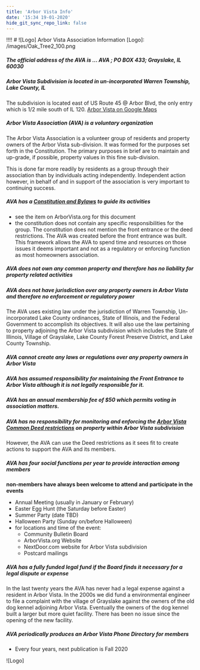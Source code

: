 ```yaml
---
title: 'Arbor Vista Info'
date: '15:34 19-01-2020'
hide_git_sync_repo_link: false
---
```


<link id="linkstyle" rel='stylesheet' href='/css/ava.css'/>

!!!! # ![Logo] Arbor Vista Association Information
[Logo]: /images/Oak_Tree2_100.png

##### The official address of the AVA is ... **AVA ; PO BOX 433; Grayslake, IL 60030**

##### Arbor Vista Subdivision is located in un-incorporated Warren Township, Lake County, IL

The subdivision is located east of US Route 45 @ Arbor Blvd, the only entry which is 1/2 mile south of IL 120. [Arbor Vista on Google Maps](https://www.google.com/maps/@42.3315518,-87.9990561,836m/data=!3m1!1e3)

##### Arbor Vista Association (AVA) is a voluntary organization

The Arbor Vista Association is a volunteer group of residents and property owners of the Arbor Vista sub-division. It was formed for the purposes set forth in the Constitution. The primary purposes in brief are to maintain and up-grade, if possible, property values in this fine sub-division.

This is done far more readily by residents as a group through their association than by individuals acting independently. Independent action however, in behalf of and in support of the association is very important to continuing success.

##### AVA has a [Constitution and Bylaws](https://arborvista.org/docs/constitution) to guide its activities
  
- see the item on ArborVista.org for this document
- the constitution does not contain any specific responsibilities for the group.   The constitution does not mention the front entrance or the deed restrictions.  The AVA was created before the front entrance was built.  This framework allows the AVA to spend time and resources on those issues it deems important and not as a regulatory or enforcing function as most homeowners association.

##### AVA does not own any common property and therefore has no liability for property related activities

##### AVA does not have jurisdiction over any property owners in Arbor Vista and therefore no enforcement or regulatory power

The AVA uses existing law under the jurisdiction of Warren Township, Un-incorporated Lake County ordinances, State of Illinois, and the Federal Government to accomplish its objectives.  It will also use the law pertaining to property adjoining the Arbor Vista subdivision which includes the State of Illinois, Village of Grayslake, Lake County Forest Preserve District, and Lake County Township.

##### AVA cannot create any laws or regulations over any property owners in Arbor Vista

##### AVA has assumed responsibility for maintaining the Front Entrance to Arbor Vista although it is not legally responsible for it.

##### AVA has an annual membership fee of $50 which permits voting in association matters.

##### AVA has no responsibility for monitoring and enforcing the [Arbor Vista Common Deed restrictions](https://files.arborvista.org/docs/AVA_Deed_1.pdf) on property within Arbor Vista subdivision

However, the AVA can use the Deed restrictions as it sees fit to create actions to support the AVA and its members.

##### AVA has four social functions per year to provide interaction among members 

__**non-members have always been welcome to attend and participate in the events**__

- Annual Meeting (usually in January or February)
- Easter Egg Hunt (the Saturday before Easter)
- Summer Party (date TBD)
- Halloween Party (Sunday on/before Halloween)
- for locations and time of the event:
  - Community Bulletin Board
  - ArborVista.org  Website
  - NextDoor.com website for Arbor Vista subdivision
  - Postcard mailings

##### AVA has a fully funded legal fund if the Board finds it necessary for a legal dispute or expense

In the last twenty years the AVA has never had a legal expense against a resident in Arbor Vista. In the 2000s we did fund a environmental engineer to file a complaint with the village of Grayslake against the owners of the old dog kennel adjoining Arbor Vista.   Eventually the owners of the dog kennel built a larger but more quiet facility.  There has been no issue since the opening of the new facility.

##### AVA periodically produces an Arbor Vista Phone Directory for members

- Every four years, next publication is Fall 2020

![Logo]
